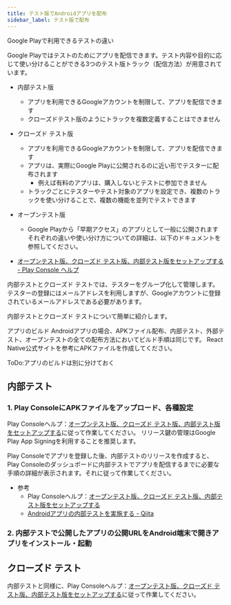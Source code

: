 ```yaml
---
title: テスト版でAndroidアプリを配布
sidebar_label: テスト版で配布
---
```



Google Playで利用できるテストの違い

Google Playではテストのためにアプリを配信できます。テスト内容や目的に応じて使い分けることができる3つのテスト版トラック（配信方法）が用意されています。


 - 内部テスト版
    - アプリを利用できるGoogleアカウントを制限して、アプリを配信できます
    - クローズドテスト版のようにトラックを複数定義することはできません
 - クローズド テスト版
    - アプリを利用できるGoogleアカウントを制限して、アプリを配信できます
    - アプリは、実際にGoogle Playに公開されるのに近い形でテスターに配布されます
      - 例えば有料のアプリは、購入しないとテストに参加できません
    - トラックごとにテスターやテスト対象のアプリを設定でき、複数のトラックを使い分けることで、複数の機能を並列でテストできます
 - オープンテスト版
    - Google Playから「早期アクセス」のアプリとして一般に公開されます
それぞれの違いや使い分け方についての詳細は、以下のドキュメントを参照してください。

 - [オープンテスト版、クローズド テスト版、内部テスト版をセットアップする - Play Console ヘルプ](https://support.google.com/googleplay/android-developer/answer/9845334?hl=ja&visit_id=637534600531183904-3822568075&rd=1)

内部テストとクローズド テストでは、テスターをグループ化して管理します。テスターの登録にはメールアドレスを利用しますが、Googleアカウントに登録されているメールアドレスである必要があります。

内部テストとクローズド テストについて簡単に紹介します。



アプリのビルド
Androidアプリの場合、APKファイル配布、内部テスト、外部テスト、オープンテストの全ての配布方法においてビルド手順は同じです。
React Native公式サイトを参考にAPKファイルを作成してください。

ToDo:アプリのビルドは別に分けておく

## 内部テスト

### 1. Play ConsoleにAPKファイルをアップロード、各種設定

Play Consoleヘルプ：[オープンテスト版、クローズド テスト版、内部テスト版をセットアップする](https://support.google.com/googleplay/android-developer/answer/3131213?hl=ja)に従って作業してください。
リリース鍵の管理はGoogle Play App Signingを利用することを推奨します。

Play Consoleでアプリを登録した後、内部テストのリリースを作成すると、Play Consoleのダッシュボードに内部テストでアプリを配信するまでに必要な手順の詳細が表示されます。それに従って作業してください。

- 参考
  - Play Consoleヘルプ：[オープンテスト版、クローズド テスト版、内部テスト版をセットアップする](https://support.google.com/googleplay/android-developer/answer/3131213?hl=ja)
  - [Androidアプリの内部テストを実施する - Qiita](https://qiita.com/taketakekaho/items/0d2fe1f4204015414863)


### 2. 内部テストで公開したアプリの公開URLをAndroid端末で開きアプリをインストール・起動


## クローズド テスト

内部テストと同様に、Play Consoleヘルプ：[オープンテスト版、クローズド テスト版、内部テスト版をセットアップする](https://support.google.com/googleplay/android-developer/answer/3131213?hl=ja)に従って作業してください。
